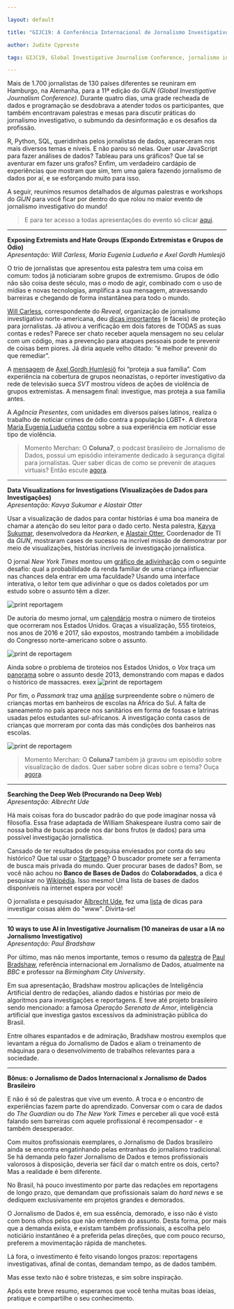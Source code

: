 ```yaml
---

layout: default

title: "GIJC19: A Conferência Internacional de Jornalismo Investigativo"

author: Judite Cypreste

tags: GIJC19, Global Investigative Journalism Conference, jornalismo investigativo, jornalismo de dados

---
```


Mais de 1.700 jornalistas de 130 países diferentes se reuniram em Hamburgo, na Alemanha, para a 11ª edição do *GIJN (Global Investigative Journalism Conference)*. Durante quatro dias, uma grade recheada de dados e programação se desdobrava a atender todos os participantes, que também encontravam palestras e mesas para discutir práticas do jornalismo investigativo, o submundo da desinformação e os desafios da profissão.
 
R, Python, SQL, queridinhas pelos jornalistas de dados, apareceram nos mais diversos temas e níveis. E não parou só nelas. Quer usar JavaScript para fazer análises de dados? Tableau para uns gráficos? Que tal se aventurar em fazer uns grafos? Enfim, um verdadeiro cardápio de experiências que mostram que sim, tem uma galera fazendo jornalismo de dados por aí, e se esforçando muito para isso.

A seguir, reunimos resumos detalhados de algumas palestras e workshops do *GIJN* para você ficar por dentro do que rolou no maior evento de jornalismo investigativo do mundo!
 
> E para ter acesso a todas apresentações do evento só clicar
> [aqui](https://gijc2019.org/tipsheets/).  

***
**Exposing Extremists and Hate Groups (Expondo Extremistas e Grupos de Ódio)**  
*Apresentação: Will Carless, Maria Eugenia Ludueña e Axel Gordh Humlesjö*

O trio de jornalistas que apresentou esta palestra tem uma coisa em comum: todos já noticiaram sobre grupos de extremismo. Grupos de ódio  não são coisa deste século, mas o modo de agir, combinado com o uso de mídias e novas tecnologias, amplifica a sua mensagem, atravessando barreiras e chegando de forma instantânea para todo o mundo.  

[Will Carless](https://twitter.com/willcarless), correspondente do *Reveal*, organização de jornalismo investigativo norte-americana, deu [dicas importantes](https://drive.google.com/file/d/1dpqAiv2rDto_TVJXOrianqcvy3wBG6-n/view) (e fáceis) de proteção para jornalistas. Já ativou a verificação em dois fatores de TODAS as suas contas e redes? Parece ser chato receber aquela mensagem no seu celular com um código, mas a prevenção para ataques pessoais pode te prevenir de coisas bem piores. Já diria aquele velho ditado: “é melhor prevenir do que remediar”.

A [mensagem](https://drive.google.com/file/d/16ekRDALmFU5sN1rk8XmUVm12XixI5cOS/view) de [Axel Gordh Humlesjö](https://twitter.com/axelhumlesjo) foi “proteja a sua família”. Com experiência na cobertura de grupos neonazistas, o repórter investigativo da rede de televisão sueca *SVT* mostrou vídeos de ações de violência de grupos extremistas. A mensagem final: investigue, mas proteja a sua família antes.

A *Agência Presentes*, com unidades em diversos países latinos, realiza o trabalho de noticiar crimes de ódio contra a população LGBT+. A diretora [Maria Eugenia Ludueña](https://twitter.com/maruska) [contou](https://drive.google.com/file/d/1ixMyQ_my4Zly1VMMs2v_XU-dB0EUHUkq/view) sobre a sua experiência em noticiar esse tipo de violência. 
  

> Momento Merchan: O **Coluna7**, o podcast brasileiro de Jornalismo de
> Dados, possui um episódio inteiramente dedicado à segurança digital
> para jornalistas. Quer saber dicas de como se prevenir de ataques
> virtuais? Então escute
> [agora](http://colaboradados.com.br/podcasts/episodio-006.html).  

***
**Data Visualizations for Investigations (Visualizações de Dados para Investigações)**  
*Apresentação: Kavya Sukumar e Alastair Otter*

Usar a visualização de dados para contar histórias é uma boa maneira de chamar a atenção do seu leitor para o dado certo. Nesta palestra, [Kavya Sukumar](https://twitter.com/kavyasukumar), desenvolvedora da *Hearken*, e [Alastair Otter](https://twitter.com/alastairotter), Coordenador de TI da *GIJN*, mostraram cases de sucesso na incrível missão de demonstrar por meio de visualizações, histórias incríveis de investigação jornalística.

O jornal *New York Times* montou um [gráfico de adivinhação](https://www.nytimes.com/interactive/2015/05/28/upshot/you-draw-it-how-family-income-affects-childrens-college-chances.html) com o seguinte desafio: qual a probabilidade da renda familiar de uma criança influenciar nas chances dela entrar em uma faculdade? Usando uma interface interativa, o leitor tem que adivinhar o que os dados coletados por um estudo sobre o assunto têm a dizer.

![print reportagem](https://i.boring.host/1GRYwjHq.png?style=centerme) 

De autoria do mesmo jornal, um [calendário](https://www.nytimes.com/interactive/2017/10/02/opinion/editorials/mass-shootings-congress.html?_r=0) mostra o número de tiroteios que ocorreram nos Estados Unidos. Graças a visualização, 555 tiroteios, nos anos de 2016 e 2017, são expostos, mostrando também a imobilidade do Congresso norte-americano sobre o assunto.

![print de reportagem](https://i.boring.host/1GS0UWor.png?style=centerme)

Ainda sobre o problema de tiroteios nos Estados Unidos, o *Vox* traça um [panorama](https://www.vox.com/a/mass-shootings-america-sandy-hook-gun-violence) sobre o assunto desde 2013, demonstrando com mapas e dados o histórico de massacres. 
exex
![print de reportagem](https://i.boring.host/1GS8PV9W.png?style=centerme)

Por fim, o *Passmark* traz uma [análise](http://passmark.org.za/pit-toilets/) surpreendente sobre o número de crianças mortas em banheiros de escolas na África do Sul. A falta de saneamento no país aparece nos sanitários em forma de fossas e latrinas usadas pelos estudantes sul-africanos. A investigação conta casos de crianças que morreram por conta das más condições dos banheiros nas escolas.

![print de reportagem](https://i.boring.host/1GS6GGeS.png?style=centerme)

> Momento Merchan: O **Coluna7** também já gravou um episódio sobre visualização de dados. Quer saber sobre dicas sobre o tema? Ouça [agora](http://colaboradados.com.br/podcasts/episodio-008.html).  

***
**Searching the Deep Web (Procurando na Deep Web)**  
*Apresentação: Albrecht Ude*

Há mais coisas fora do buscador padrão do que pode imaginar nossa vã filosofia. Essa frase adaptada de William Shakespeare ilustra como sair de nossa bolha de buscas pode nos dar bons frutos (e dados) para uma possível investigação jornalística.

Cansado de ter resultados de pesquisa enviesados por conta do seu histórico? Que tal usar o [Startpage](https://www.startpage.com/pt/)? O buscador promete ser a ferramenta de busca mais privada do mundo. Quer procurar bases de dados? Bom, se você não achou no **Banco de Bases de Dados** do **Colaboradados**, a dica é pesquisar no [Wikipédia](https://en.wikipedia.org/wiki/List_of_online_databases). Isso mesmo! Uma lista de bases de dados disponíveis na internet espera por você!

O jornalista e pesquisador [Albrecht Ude](https://www.ude.de/), fez uma [lista](https://www.ude.de/seminar/190926-gijc-researching-deep-web.pdf) de dicas para investigar coisas além do "www". Divirta-se!  

***
**10 ways to use AI in Investigative Journalism (10 maneiras de usar a IA no Jornalismo Investigativo)**  
*Apresentação: Paul Bradshaw*

Por último, mas não menos importante, temos o resumo da 
[palestra](https://www.slideshare.net/onlinejournalist/10-ways-ai-can-be-used-for-investigations) de [Paul Bradshaw](https://twitter.com/paulbradshaw), referência internacional em Jornalismo de Dados, atualmente na *BBC* e professor na *Birmingham City University*.

Em sua apresentação, Bradshaw mostrou aplicações de Inteligência Artificial dentro de redações, aliando dados e histórias por meio de algoritmos para investigações e reportagens. E teve até projeto brasileiro sendo mencionado: a famosa *Operação Serenata de Amor*, inteligência artificial que investiga gastos excessivos da administração pública do Brasil.

Entre olhares espantados e de admiração, Bradshaw mostrou exemplos que levantam a régua do Jornalismo de Dados e aliam o treinamento de máquinas para o desenvolvimento de trabalhos relevantes para a sociedade.  

***
**Bônus: o Jornalismo de Dados Internacional x Jornalismo de Dados Brasileiro**  

E não é só de palestras que vive um evento. A troca e o encontro de experiências fazem parte do aprendizado. Conversar com o cara de dados do *The Guardian* ou do *The New York Times* e perceber ali que você está falando sem barreiras com aquele profissional é recompensador - e também desesperador.

Com muitos profissionais exemplares, o Jornalismo de Dados brasileiro ainda se encontra engatinhando pelas entranhas do jornalismo tradicional. Se há demanda pelo fazer Jornalismo de Dados e temos profissionais valorosos à disposição, deveria ser fácil dar o match entre os dois, certo? Mas a realidade é bem diferente.

No Brasil, há pouco investimento por parte das redações em reportagens de longo prazo, que demandam que profissionais saiam do *hard news* e se dediquem exclusivamente em projetos grandes e demorados. 

O Jornalismo de Dados é, em sua essência, demorado, e isso não é visto com bons olhos pelos que não entendem do assunto. Desta forma, por mais que a demanda exista, e existam também profissionais, a escolha pelo noticiário instantâneo é a preferida pelas direções, que com pouco recurso, preferem a movimentação rápida de manchetes.

Lá fora, o investimento é feito visando longos prazos: reportagens investigativas, afinal de contas, demandam tempo, as de dados também.

Mas esse texto não é sobre tristezas, e sim sobre inspiração.

Após este breve resumo, esperamos que você tenha muitas boas ideias, pratique e compartilhe o seu conhecimento. 
